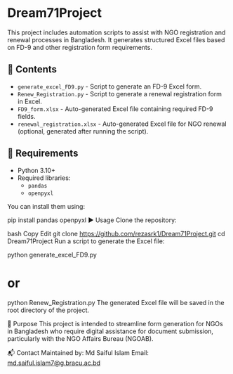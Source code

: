 # Dream71Project

This project includes automation scripts to assist with NGO registration and renewal processes in Bangladesh. It generates structured Excel files based on FD-9 and other registration form requirements.

## 📁 Contents

- `generate_excel_FD9.py` - Script to generate an FD-9 Excel form.
- `Renew_Registration.py` - Script to generate a renewal registration form in Excel.
- `FD9_form.xlsx` - Auto-generated Excel file containing required FD-9 fields.
- `renewal_registration.xlsx` - Auto-generated Excel file for NGO renewal (optional, generated after running the script).

## 📌 Requirements

- Python 3.10+
- Required libraries:
  - `pandas`
  - `openpyxl`

You can install them using:


pip install pandas openpyxl
▶️ Usage
Clone the repository:

bash
Copy
Edit
git clone https://github.com/rezasrk1/Dream71Project.git
cd Dream71Project
Run a script to generate the Excel file:


python generate_excel_FD9.py
# or
python Renew_Registration.py
The generated Excel file will be saved in the root directory of the project.

🧾 Purpose
This project is intended to streamline form generation for NGOs in Bangladesh who require digital assistance for document submission, particularly with the NGO Affairs Bureau (NGOAB).

📬 Contact
Maintained by: Md Saiful Islam
Email: md.saiful.islam7@g.bracu.ac.bd
